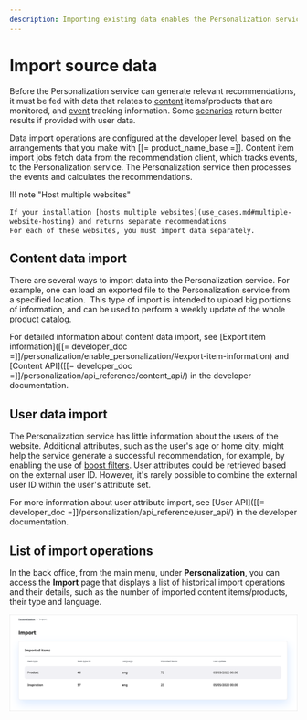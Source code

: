 ```yaml
---
description: Importing existing data enables the Personalization service to provide better results for recommendations.
---
```


# Import source data

Before the Personalization service can generate relevant recommendations, 
it must be fed with data that relates to [content](content_types.md) items/products that are monitored, 
and [event](event_types.md) tracking information.
Some [scenarios](scenarios.md) return better results if provided with user data.

Data import operations are configured at the developer level, based on the arrangements 
that you make with [[= product_name_base =]]. 
Content item import jobs fetch data from the recommendation client, which tracks events, 
to the Personalization service.
The Personalization service then processes the events and calculates the recommendations.

!!! note "Host multiple websites"

    If your installation [hosts multiple websites](use_cases.md#multiple-website-hosting) and returns separate recommendations
    For each of these websites, you must import data separately.

## Content data import

There are several ways to import data into the Personalization service.
For example, one can load an exported file to the Personalization service from a specified location. 
This type of import is intended to upload big portions of information,
and can be used to perform a weekly update of the whole product catalog.

For detailed information about content data import, see [Export item information]([[= developer_doc =]]/personalization/enable_personalization/#export-item-information) and [Content API]([[= developer_doc =]]/personalization/api_reference/content_api/) in the developer documentation.

## User data import

The Personalization service has little information about the users of the website. 
Additional attributes, such as the user's age or home city, might help the service generate 
a successful recommendation, for example, by enabling the use of [boost filters](filters.md#boost-filters).
User attributes could be retrieved based on the external user ID.
However, it's rarely possible to combine the external user ID within the user's attribute set.

For more information about user attribute import, see [User API]([[= developer_doc =]]/personalization/api_reference/user_api/) in the developer documentation.

## List of import operations

In the back office, from the main menu, under **Personalization**, you can access 
the **Import** page that displays a list of historical import operations and their details, 
such as the number of imported content items/products, their type and language.

![Import tab in the back office](img/dashboard_import.png "Import tab")
